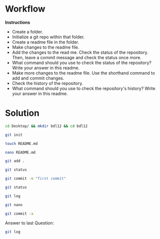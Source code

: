 # Workflow

**Instructions**
* Create a folder.
* Initialize a git repo within that folder.
* Create a readme file in the folder.
* Make changes to the readme file.
* Add the changes to the read me. Check the status of the repository. Then, leave  a commit message and check the status once more. 
* What command should you use to check the status of the repository? Write your answer in this readme. 
* Make more changes to the readme file. Use the shorthand command to add and commit changes.
* Check the history of the repository. 
* What command should you use to check the repository's history? Write your answer in this readme.


# Solution 

```bash
cd Desktop/ && mkdir bdl12 && cd bdl12

git init

touch README.md

nano README.md 

git add .

git status

git commit -m "first commit"

git status

git log

git nano

git commit -a

```

Answer to last Question:

```bash
git log
```
